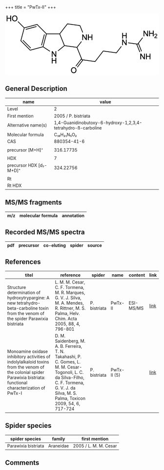+++
title = "PwTx-II"
+++

![](/img/PwTx-II.png)

## General Description

| name                    | value                                                        |
|-------------------------|--------------------------------------------------------------|
| Level                   | 2                                                            |
| First mention           | 2005 / P. bistriata                                          |
| Alternative name(s)     | 1,4-Guanidinobutoxy-6-hydroxy-1,2,3,4-tetrahydro-ß-carboline |
| Molecular formula       | C₁₆H₂₁N₅O₂                                                   |
| CAS                     | 880354-41-6                                                  |
|                         |                                                              |
| precursor [M+H]⁺        | 316.17735                                                    |
|                         |                                                              |
| HDX                     | 7                                                            |
| precursor HDX [d₇-M+D]⁺ | 324.22756                                                    |
|                         |                                                              |
| Rt                      |                                                              |
| Rt HDX                  |                                                              |



## MS/MS fragments

| m/z       | molecular formula | annotation        |
|-----------|-------------------|-------------------|


## Recorded MS/MS spectra

| pdf | precursor | co-eluting | spider    | source                       |
|-----|-----------|------------|-----------|------------------------------|



## References

| titel                                                                                                                                                              | reference                                                                                                                                                                                     | spider       | name        | content   | link                                          |
|--------------------------------------------------------------------------------------------------------------------------------------------------------------------|-----------------------------------------------------------------------------------------------------------------------------------------------------------------------------------------------|--------------|-------------|-----------|-----------------------------------------------|
| Structure determination of hydroxytrypargine: A new tetrahydro-beta-carboline toxin from the venom of the spider Parawixia bistriata                               | L. M. M. Cesar, C. F. Tormena, M. R. Marques, G. V. J. Silva, M. A. Mendes, R. Rittner, M. S. Palma, Helv. Chim. Acta 2005, 88, 4, 796-801                                                    | P. bistriata | PwTx-II     | ESI-MS/MS | [link](https://doi.org/10.1002/hlca.200590056)        |
| Monoamine oxidase inhibitory activities of indolylalkaloid toxins from the venom of the colonial spider Parawixia bistriata: functional characterization of PwTx-I | D. M. Saidenberg, M. A. B. Ferreira, T. N. Takahashi, P. C. Gomes, L. M. M. Cesar-Togonoli, L. C. da Silva-Filho, C. F. Tormena, G. V. J. da Silva, M. S. Palma, Toxicon 2009, 54, 6, 717-724 | P. bistriata | PwTx-II (5) |           | [link](https://doi.org/10.1016/j.toxicon.2009.05.027) |

## Spider species

| spider species      | family    | first mention         |
|---------------------|-----------|-----------------------|
| Parawixia bistriata | Araneidae | 2005 / L. M. M. Cesar |

## Comments